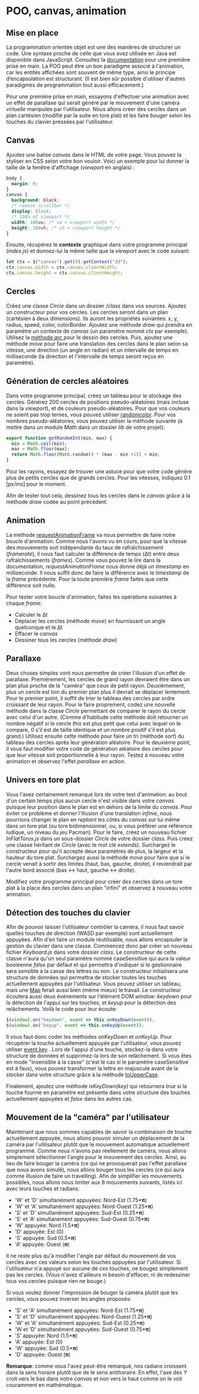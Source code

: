 # POO,  canvas, animation

## Mise en place

La programmation orientée objet est une des manières de structurer un code. Une syntaxe proche de celle que vous avez utilisée en Java est disponible dans JavaScript. Consultez  la [documentation](https://developer.mozilla.org/fr/docs/Web/JavaScript/Reference/Classes) pour une première prise en main. La POO peut être un bon paradigme associé à l'animation, car les entités affichées sont souvent de même type, ainsi le principe d’encapsulation est structurant.  (Il est bien sûr possible d'utiliser d'autres paradigmes de programmation tout aussi efficacement.) 

Pour une première prise en main, essayons d'effectuer une animation avec un effet de parallaxe qui serait généré par le mouvement d'une caméra *virtuelle* manipulée par l'utilisateur. Nous allons créer des cercles dans un plan cartésien (modifié par la suite en tore plat) et les faire *bouger* selon les touches du clavier pressées par l'utilisateur.

## Canvas
Ajoutez une balise *canvas* dans le HTML de votre page. Vous pouvez la styliser en CSS selon votre bon vouloir. Voici un exemple pour lui donner la taille de la fenêtre d'affichage (*viewport* en anglais) :

```css
body { 
  margin: 0; 
} 
canvas { 
  background: black;
  /* remove scrollbar */
  display: block;
  /* 100% of viewport */
  width: 100vw; /* vw = viewport width */
  height: 100vh; /* vh = viewport height */
}
```
Ensuite, récupérez le **contexte** graphique dans votre programme principal (*index.js*) et donnez-lui la même taille que la *viewport* avec le code suivant:
```js
let ctx = $("canvas").get(0).getContext("2d");
ctx.canvas.width = ctx.canvas.clientWidth;
ctx.canvas.height = ctx.canvas.clientHeight;
```

## Cercles

Créez une classe *Circle* dans un dossier */class* dans vos sources. Ajoutez un constructeur pour vos cercles. Les cercles seront dans un plan (cartésien à deux dimensions). Ils auront les propriétés suivantes: x, y, radius, speed, color, colorBorder. Ajoutez une méthode *draw* qui prendra en paramètre un contexte de *canvas* (un paramètre nommé *ctx* par exemple). Utilisez la [méthode *arc* ](https://developer.mozilla.org/fr/docs/Web/API/CanvasRenderingContext2D/arc) pour le dessin des cercles. Puis, ajoutez une méthode *move* pour faire une translation des cercles dans le plan selon sa vitesse, une direction (un angle en radian) et un intervalle de temps en milliseconde (la direction et l'intervalle de temps seront reçus en paramètre). 

## Génération de cercles aléatoires

Dans votre programme principal, créez un tableau pour le stockage des cercles. Générez 200 cercles de positions pseudo-aléatoires (mais incluse dans la *viewport*), et de couleurs pseudo-aléatoires. Pour que vos couleurs ne soient pas trop ternes, vous pouvez utiliser [randomcolor](https://github.com/davidmerfield/randomColor). Pour vos nombres pseudo-aléatoires, vous pouvez utiliser la méthode suivante (à mettre dans un module *Math* dans un dossier *lib* de votre projet):

```js
export function getRandomInt(min, max) {
  min = Math.ceil(min);
  max = Math.floor(max);
  return Math.floor(Math.random() * (max - min +1)) + min;
}
```
Pour les rayons, essayez de trouver une astuce pour que votre code génère plus de petits cercles que de grands cercles. Pour les vitesses, indiquez 0.1 [px/ms] pour le moment.

Afin de tester tout cela, dessinez tous les cercles dans le *canvas* grâce à la méthode *draw* codée au point précédent.

## Animation
La méthode [requestAnimationFrame](https://developer.mozilla.org/fr/docs/Web/API/Window/requestAnimationFrame) va nous permettre de faire notre boucle d'animation. Comme nous l'avons vu en cours, pour que la vitesse des mouvements soit indépendante du taux de rafraîchissement (*framerate*), il nous faut calculer la différence de temps (Δt) entre deux rafraîchissements (*frames*).  Comme vous pouvez le lire dans la documentation, *requestAnimationFrame* nous donne déjà un *timestamp* en milliseconde. Il nous suffit donc de faire la différence avec le *timestamp* de la *frame* précédente. Pour la toute première *frame* faites que cette différence soit nulle.

Pour tester votre boucle d'animation, faites les opérations suivantes à chaque *frame*:

- Calculer le Δt
- Déplacer les cercles (méthode *move*) en fournissant un angle quelconque et le Δt
- Effacer le *canvas*
- Dessiner tous les cercles (méthode *draw*)

## Parallaxe

Deux choses simples vont nous permettre de créer l'illusion d'un effet de parallaxe. Premièrement, les cercles de grand rayon devraient être dans un plan plus proche de la "caméra" que ceux de petit rayon.  Deuxièmement, plus un cercle est loin du premier plan plus il devrait se déplacer lentement. Pour le premier point, il suffit de trier le tableau des cercles par ordre croissant de leur rayon. Pour le faire proprement, codez une nouvelle méthode dans la classe *Circle* permettant de comparer le rayon du cercle avec celui d'un autre. (Comme d'habitude cette méthode doit retourner un nombre négatif si le cercle *this* est plus petit que celui avec lequel on le compare, 0 s'il est de taille identique et un nombre positif s'il est plus grand.) Utilisez ensuite cette méthode pour faire un tri (méthode *sort*) du tableau des cercles après leur génération aléatoire.  Pour le deuxième point, il vous faut modifier votre code de génération aléatoire des cercles pour que leur vitesse soit proportionnelle à leur rayon. Testez à nouveau votre animation et observez l'effet *parallaxe* en action.

##  Univers en tore plat  
Vous l'avez certainement remarqué lors de votre test d'animation: au bout d'un certain temps plus aucun cercle n'est visible dans votre *canvas* puisque leur position dans le plan est en dehors de la limite du *canvas*. Pour éviter ce problème et donner l'illusion d'une translation *infinie*, nous pourrions changer le plan en *repliant* les côtés du *canvas* sur lui même dans un tore plat (ou tore bidimensionnel, ou, si vous préférer une référence ludique, un niveau du jeu Pacman). Pour le faire, créez un nouveau fichier *InFlatTorus.js* dans un sous-dossier *Circle* de votre dossier *class*. Puis créez une classe héritant de *Circle* (avec le mot clé *extends*).  Surchargez le constructeur pour qu'il accepte deux paramètres de plus, la largeur et la hauteur du tore plat. Surchargez aussi la méthode *move* pour faire que si le cercle venait à sortir des limites (haut, bas, gauche, droite), il reviendrait par l'autre bord associé (bas <-> haut, gauche <-> droite). 

Modifiez votre programme principal pour créer des cercles dans un tore plat à la place des cercles dans un plan "infini" et observez à nouveau votre animation.

## Détection des touches du clavier

Afin de pouvoir laisser l'utilisateur contrôler la caméra, il nous faut savoir quelles touches de direction (WASD  par exemple) sont actuellement appuyées. Afin d'en faire un module réutilisable, nous allons encapsuler la gestion du clavier dans une classe. Commencez donc par créer un nouveau fichier *Keyboard.js* dans votre dossier *class*.  Le constructeur de cette classe n'aura qu'un seul paramètre nommé caseSensitive qui aura la valeur booléenne *false* par défaut et qui permettra d'indiquer si le gestionnaire sera sensible à la casse des lettres ou non. Le constructeur initialisera une structure de données qui permettra de stocker toutes les touches actuellement appuyées par l'utilisateur. Vous pouvez utiliser un tableau, mais une [Map](https://developer.mozilla.org/en-US/docs/Web/JavaScript/Reference/Global_Objects/Map) ferait aussi bien (même mieux) le travail. Le constructeur écoutera aussi deux événements sur l'élément DOM *window*:  *keydown* pour la détection de l'appui sur les touches, et *keyup* pour la détection des relâchements. Voilà le code pour leur écoute:

```js
$(window).on("keydown", event => this.onKeyDown(event));
$(window).on("keyup", event => this.onKeyUp(event));
``` 
Il vous faut donc coder les méthodes *onKeyDown* et *onKeyUp*. Pour récupérer la touche actuellement appuyée par l'utilisateur, vous pouvez utiliser [
event.key](https://developer.mozilla.org/en-US/docs/Web/API/KeyboardEvent/key) . Lors de l'appui d'une touche, stockez-la dans votre structure de données et supprimez-la lors de son relâchement. Si vous êtes en mode "insensible à la casse" (c'est le cas si le paramètre caseSensitive est à faux), vous pouvez transformer la lettre en majuscule avant de la stocker dans votre structure grâce à la méthode [toUpperCase](https://developer.mozilla.org/fr/docs/Web/JavaScript/Reference/Objets_globaux/String/toUpperCase). 

Finalement, ajoutez une méthode *isKeyDown(key)* qui retournera *true* si la touche fournie en paramètre est présente dans votre structure des touches actuellement appuyées et *false* dans les autres cas.

## Mouvement de la "caméra" par l'utilisateur

Maintenant que nous sommes capables de savoir la combinaison de touche actuellement appuyée, nous allons pouvoir simuler un déplacement de la caméra par l'utilisateur plutôt que le mouvement automatique actuellement programmé.  Comme nous n'avons pas réellement de caméra, nous allons simplement sélectionner  l'angle pour le mouvement des cercles. Ainsi, au lieu de faire bouger la caméra (ce qui ne provoquerait pas l'effet parallaxe que nous avons simulé), nous allons bouger tous les cercles (ce qui aura comme illusion de faire un travelling). Afin de simplifier les mouvements possibles, nous allons nous limiter aux 8 mouvements suivants, listés ici avec leurs touches et radians:

 - 'W' et 'D' simultanément appuyées: Nord-Est (1.75***π**)
 - 'W' et 'A' simultanément appuyées: Nord-Ouest (1.25***π**)
 - 'S' et 'D' simultanément appuyées: Sud-Est (0.25***π**)
 - 'S' et 'A' simultanément appuyées: Sud-Ouest (0.75***π**)
 - 'W' appuyée: Nord (1.5***π**)
 - 'D' appuyée: Est (0)
 - 'S' appuyée: Sud (0.5***π**)
 - 'A' appuyée: Ouest (**π**)

Il ne reste plus qu'à modifier l'angle par défaut du mouvement de vos cercles avec ces valeurs selon les touches appuyées par l'utilisateur. Si l'utilisateur n'a appuyé sur aucune de ces touches, ne bougez simplement pas les cercles. (Vous n'avez d'ailleurs ni besoin d'effacer, ni de redessiner tous vos cercles puisque rien ne bouge.)

Si vous voulez donner l'impression de bouger la caméra plutôt que les cercles, vous pouvez inverser les angles proposés:

 - 'S' et 'A' simultanément appuyées: Nord-Est (1.75***π**)
 - 'S' et 'D' simultanément appuyées: Nord-Ouest (1.25***π**)
 - 'W' et 'A' simultanément appuyées: Sud-Est (0.25***π**)
 - 'W et 'D' simultanément appuyées: Sud-Ouest (0.75***π**)
 - 'S' appuyée: Nord (1.5***π**)
 - 'A' appuyée: Est (0)
 - 'W' appuyée: Sud (0.5***π**)
 - 'D' appuyée: Ouest (**π**)

**Remarque**: comme vous l'avez peut-être remarqué, nos radians croissent dans la sens horaire plutôt que de le sens antihoraire.  En effet,  l'axe des *Y* croit vers le bas dans notre *canvas* et non vers le haut comme on le voit couramment en mathématique. 
<!--stackedit_data:
eyJoaXN0b3J5IjpbMTY5MDU2NDcwNywtMjA3MjkyNjE5MSwxMD
UwNTIxMDUxLDE5MTczMDk4OTgsLTk5MzU0NzczNV19
-->
